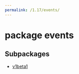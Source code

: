 ```yaml
---
permalink: /1.17/events/
---
```


# package events



## Subpackages

* [v1beta1](events-v1beta1.md)
